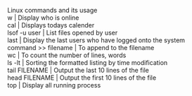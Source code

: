 Linux commands and its usage   
w | Display who is online  
cal | Displays todays calender  
lsof -u user | List files opened by user  
last | Display the last users who have logged onto the system  
command >> filename | To append to the filename    
wc | To count the number of lines, words  
ls -lt | Sorting the formatted listing by time modification  
tail FILENAME | Output the last 10 lines of the file  
head FILENAME | Output the first 10 lines of the file  
top | Display all running process  